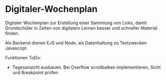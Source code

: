 # Digitaler-Wochenplan
Digitaler Wochenplan zur Erstellung einer Sammlung von Links, damit Grundschüler in Zeiten von digitalem Lernen besser und schneller Material finden.

Als Backend dienen EJS und Node, als Datenhaltung zu Testzwecken Javascript.

Funktionen ToDo:
- Tagesansicht ausbauen. Bei Overflow scrollbalken implementieren, Sicht und Breakpoint prüfen